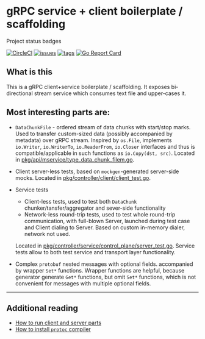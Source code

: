 # gRPC service + client boilerplate / scaffolding

Project status badges


[![CircleCI](https://circleci.com/gh/sunsingerus/mservice.svg?style=svg)](https://circleci.com/gh/sunsingerus/mservice)
[![issues](https://img.shields.io/github/issues/sunsingerus/mservice.svg)](https://github.com/sunsingerus/mservice/issues)
[![tags](https://img.shields.io/github/tag/sunsingerus/mservice.svg)](https://github.com/sunsingerus/mservice/tags)
[![Go Report Card](https://goreportcard.com/badge/github.com/sunsingerus/mservice)](https://goreportcard.com/report/github.com/sunsingerus/mservice)

## What is this
This is a gRPC client+service boilerplate / scaffolding. 
It exposes bi-directional stream service which consumes text file and upper-cases it.
 

## Most interesting parts are:
- `DataChunkFile` - ordered stream of data chunks with start/stop marks. 
  Used to transfer custom-sized data (possibly accompanied by metadata) over gRPC stream. 
  Inspired by `os.File`, implements `io.Writer`, `io.WriterTo`, `io.ReaderFrom`, `io.Closer` interfaces and thus is compatible/applicable in such functions as `io.Copy(dst, src)`.
  Located in [pkg/api/mservice/type_data_chunk_filem.go](pkg/api/mservice/type_data_chunk_file.go). 
- Client server-less tests, based on `mockgen`-generated server-side mocks.
  Located in [pkg/controller/client/client_test.go](pkg/controller/client/client_test.go).
- Service tests
  - Client-less tests, used to test both `DataChunk` chunker/tansfer/aggregator and sever-side functionality
  - Network-less round-trip tests, used to test whole round-trip communication, with full-blown Server, launched during test case and Client dialing to Server.
    Based on custom in-memory dialer, network not used.
     
  Located in [pkg/controller/service/control_plane/server_test.go](pkg/controller/service/control_plane/server_test.go).
  Service tests allow to both test service and transport layer functionality.
- Complex `protobuf` nested messages with optional fields. accompanied by wrapper `Set*` functions.
  Wrapper functions are helpful, because generator generate `Get*` functions, but omit `Set*` functions, which is not convenient for messages with multiple optional fields. 
   

---
## Additional reading

- [How to run client and server parts][run]
- [How to install `protoc` compiler][protoc]

[protoc]: ./docs/protoc.md
[run]: ./docs/run.md
